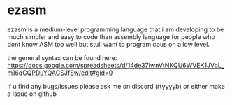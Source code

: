 # ezasm
ezasm is a medium-level programming language that i am developing to be much simpler and easy to code than assembly language for people who dont know ASM too well but stull want to program cpus on a low level. 

the general syntax can be found here:
https://docs.google.com/spreadsheets/d/14de37IwnVtNKQU6WVEK1JVoL_m16qGQPDuYQAGSJfSw/edit#gid=0

if u find any bugs/issues please ask me on discord (rtyyyyb) or either make a issue on github 
